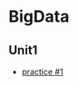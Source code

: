 # BigData
## Unit1
- [practice #1](https://github.com/Ale2C/DatosMasivos/blob/Unidad1/Unit1/Practices/Practice1/practice1.md)